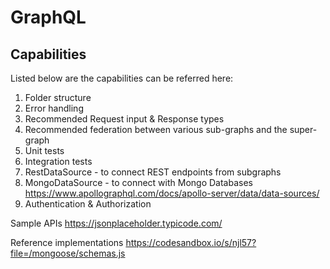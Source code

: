 # GraphQL


## Capabilities
Listed below are the capabilities can be referred here:

1. Folder structure
2. Error handling
3. Recommended Request input & Response types
4. Recommended federation between various sub-graphs and the super-graph
5. Unit tests
6. Integration tests
7. RestDataSource - to connect REST endpoints from subgraphs
8. MongoDataSource - to connect with Mongo Databases https://www.apollographql.com/docs/apollo-server/data/data-sources/
9. Authentication & Authorization


Sample APIs
https://jsonplaceholder.typicode.com/

Reference implementations
https://codesandbox.io/s/njl57?file=/mongoose/schemas.js
